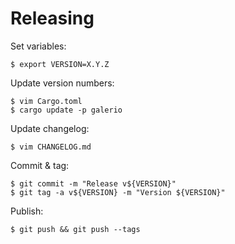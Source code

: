 # Releasing

Set variables:

    $ export VERSION=X.Y.Z

Update version numbers:

    $ vim Cargo.toml
    $ cargo update -p galerio

Update changelog:

    $ vim CHANGELOG.md

Commit & tag:

    $ git commit -m "Release v${VERSION}"
    $ git tag -a v${VERSION} -m "Version ${VERSION}"

Publish:

    $ git push && git push --tags
